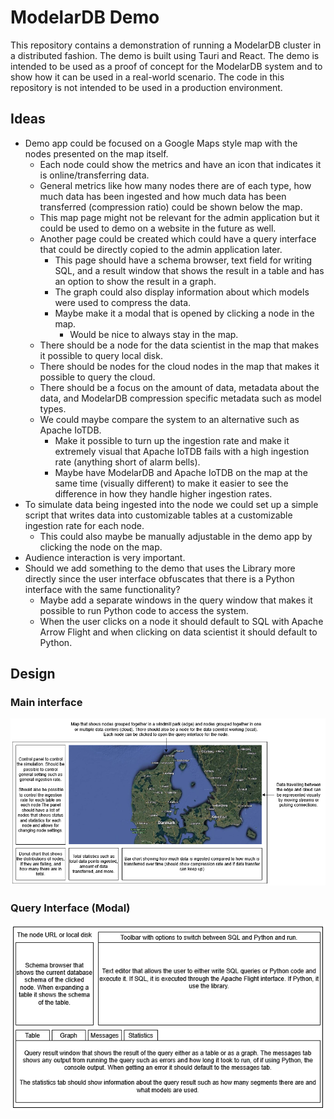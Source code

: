 # ModelarDB Demo
This repository contains a demonstration of running a ModelarDB cluster in a distributed fashion. The demo is built using
Tauri and React. The demo is intended to be used as a proof of concept for the ModelarDB system and to show how it can be
used in a real-world scenario. The code in this repository is not intended to be used in a production environment.

## Ideas
* Demo app could be focused on a Google Maps style map with the nodes presented on the map itself.
  * Each node could show the metrics and have an icon that indicates it is online/transferring data.
  * General metrics like how many nodes there are of each type, how much data has been ingested and how much data has been 
    transferred (compression ratio) could be shown below the map.
  * This map page might not be relevant for the admin application but it could be used to demo on a website in the future as well.
  * Another page could be created which could have a query interface that could be directly copied to the admin application later.
    * This page should have a schema browser, text field for writing SQL, and a result window that shows the result in a 
      table and has an option to show the result in a graph.
    * The graph could also display information about which models were used to compress the data. 
    * Maybe make it a modal that is opened by clicking a node in the map.
      * Would be nice to always stay in the map.
  * There should be a node for the data scientist in the map that makes it possible to query local disk.
  * There should be nodes for the cloud nodes in the map that makes it possible to query the cloud.
  * There should be a focus on the amount of data, metadata about the data, and ModelarDB compression specific metadata such as model types.
  * We could maybe compare the system to an alternative such as Apache IoTDB.
    * Make it possible to turn up the ingestion rate and make it extremely visual that Apache IoTDB fails with a high 
      ingestion rate (anything short of alarm bells).
    * Maybe have ModelarDB and Apache IoTDB on the map at the same time (visually different) to make it easier to see 
      the difference in how they handle higher ingestion rates.
* To simulate data being ingested into the node we could set up a simple script that writes data into customizable 
  tables at a customizable ingestion rate for each node. 
  * This could also maybe be manually adjustable in the demo app by clicking the node on the map.
* Audience interaction is very important. 
* Should we add something to the demo that uses the Library more directly since the user interface obfuscates that there 
  is a Python interface with the same functionality?
  * Maybe add a separate windows in the query window that makes it possible to run Python code to access the system.
  * When the user clicks on a node it should default to SQL with Apache Arrow Flight and when clicking on data scientist 
    it should default to Python.

## Design
### Main interface
![Main Interface](design/main_interface.png)
### Query Interface (Modal)
![Query Interface](design/query_interface.png)

